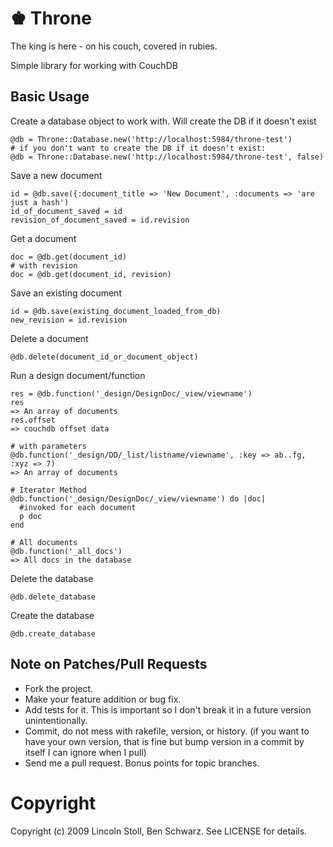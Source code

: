 # ♚ Throne

The king is here - on his couch, covered in rubies.

Simple library for working with CouchDB

## Basic Usage

Create a database object to work with. Will create the DB if it doesn't exist

    @db = Throne::Database.new('http://localhost:5984/throne-test')
    # if you don't want to create the DB if it doesn't exist:
    @db = Throne::Database.new('http://localhost:5984/throne-test', false)

Save a new document

    id = @db.save({:document_title => 'New Document', :documents => 'are just a hash')
    id_of_document_saved = id
    revision_of_document_saved = id.revision

Get a document

    doc = @db.get(document_id)
    # with revision
    doc = @db.get(document_id, revision)

Save an existing document

    id = @db.save(existing_document_loaded_from_db)
    new_revision = id.revision

Delete a document

    @db.delete(document_id_or_document_object)

Run a design document/function

    res = @db.function('_design/DesignDoc/_view/viewname')
    res
    => An array of documents
    res.offset
    => couchdb offset data

    # with parameters
    @db.function('_design/DD/_list/listname/viewname', :key => ab..fg, :xyz => 7)
    => An array of documents

    # Iterator Method
    @db.function('_design/DesignDoc/_view/viewname') do |doc|
      #invoked for each document
      p doc
    end

    # All documents
    @db.function('_all_docs')
    => All docs in the database

Delete the database

    @db.delete_database

Create the database
  
    @db.create_database

## Note on Patches/Pull Requests
 
* Fork the project.
* Make your feature addition or bug fix.
* Add tests for it. This is important so I don't break it in a
  future version unintentionally.
* Commit, do not mess with rakefile, version, or history.
  (if you want to have your own version, that is fine but bump version in a commit by itself I can ignore when I pull)
* Send me a pull request. Bonus points for topic branches.

# Copyright

Copyright (c) 2009 Lincoln Stoll, Ben Schwarz. See LICENSE for details.
